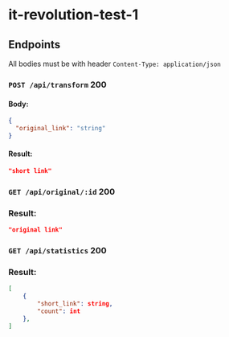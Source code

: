 # it-revolution-test-1

## Endpoints
All bodies must be with header `Content-Type: application/json`

### `POST /api/transform` 200
#### Body:
```json
{
  "original_link": "string"
}
```
#### Result:
```json
"short link"
```

### `GET /api/original/:id` 200
### Result:
```json
"original link"
```

### `GET /api/statistics` 200
### Result:
```json
[
    {
        "short_link": string,
        "count": int
    },
]
```
